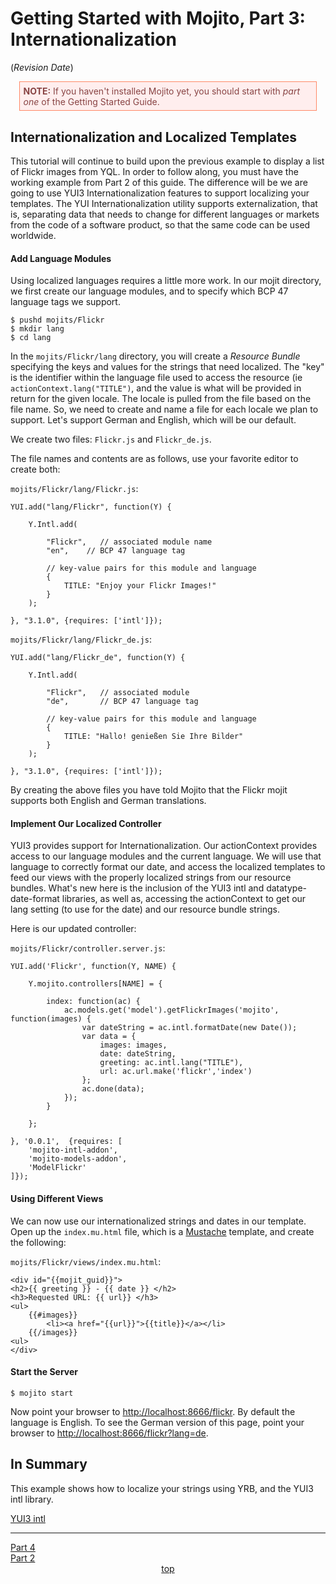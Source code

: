 
# Getting Started with Mojito, Part 3: Internationalization

<div id="top"></div>

($Revision$ $Date$)

<div style="margin:1em; padding:0.4em; border:1px solid #F86; color:#844; background-color:#FEE;">
    <strong>NOTE:</strong>
    If you haven't installed Mojito yet, you should start with <em>part one</em> of the Getting Started Guide.
</div>

## Internationalization and Localized Templates

This tutorial will continue to build upon the previous example to display a list of Flickr images from YQL. In order to follow along, you must have the working example from Part 2 of this guide. The difference will be we are going to use YUI3 Internationalization features to support localizing your templates. The YUI Internationalization utility supports externalization, that is, separating data that needs to change for different languages or markets from the code of a software product, so that the same code can be used worldwide.

#### Add Language Modules

Using localized languages requires a little more work. In our mojit directory, we first create our language modules, and to specify which BCP 47 language tags we support.

    $ pushd mojits/Flickr
    $ mkdir lang
    $ cd lang

In the `mojits/Flickr/lang` directory, you will create a *Resource Bundle* specifying the keys and values for the strings that need localized. The "key" is the identifier within the language file used to access the resource (ie `actionContext.lang("TITLE")`, and the value is what will be provided in return for the given locale. The locale is pulled from the file based on the file name. So, we need to create and name a file for each locale we plan to support. Let's support German and English, which will be our default.

We create two files:  `Flickr.js` and `Flickr_de.js`.

The file names and contents are as follows, use your favorite editor to create both:

`mojits/Flickr/lang/Flickr.js`:

    YUI.add("lang/Flickr", function(Y) {

        Y.Intl.add(

            "Flickr",   // associated module name
            "en",    // BCP 47 language tag

            // key-value pairs for this module and language
            {
                TITLE: "Enjoy your Flickr Images!"
            }
        );

    }, "3.1.0", {requires: ['intl']});

`mojits/Flickr/lang/Flickr_de.js`:

    YUI.add("lang/Flickr_de", function(Y) {

        Y.Intl.add(

            "Flickr",   // associated module
            "de",       // BCP 47 language tag

            // key-value pairs for this module and language
            {
                TITLE: "Hallo! genießen Sie Ihre Bilder"
            }
        );

    }, "3.1.0", {requires: ['intl']});

By creating the above files you have told Mojito that the Flickr mojit supports both English and German translations.

#### Implement Our Localized Controller

YUI3 provides support for Internationalization. Our actionContext provides access to our language modules and the current language. We will use that language to correctly format our date, and access the localized templates to feed our views with the properly localized strings from our resource bundles. What's new here is the inclusion of the YUI3 intl and datatype-date-format libraries, as well as, accessing the actionContext to get our lang setting (to use for the date) and our resource bundle strings.

Here is our updated controller:

`mojits/Flickr/controller.server.js`:

    YUI.add('Flickr', function(Y, NAME) {

        Y.mojito.controllers[NAME] = {

            index: function(ac) {
                ac.models.get('model').getFlickrImages('mojito', function(images) {
                    var dateString = ac.intl.formatDate(new Date());
                    var data = {
                        images: images,
                        date: dateString,
                        greeting: ac.intl.lang("TITLE"),
                        url: ac.url.make('flickr','index')
                    };
                    ac.done(data);
                });
            }

        };

    }, '0.0.1',  {requires: [
        'mojito-intl-addon',
        'mojito-models-addon',
        'ModelFlickr'
    ]});

#### Using Different Views

We can now use our internationalized strings and dates in our template. Open up the `index.mu.html` file, which is a [Mustache](http://mustache.github.com/) template, and create the following:

`mojits/Flickr/views/index.mu.html`:

    <div id="{{mojit_guid}}">
    <h2>{{ greeting }} - {{ date }} </h2>
    <h3>Requested URL: {{ url}} </h3>
    <ul>
        {{#images}}
            <li><a href="{{url}}">{{title}}</a></li>
        {{/images}}
    <ul>
    </div>


#### Start the Server

    $ mojito start

Now point your browser to [http://localhost:8666/flickr](http://localhost:8666/flickr). By default the language is English. To see the German version of this page, point your browser to [http://localhost:8666/flickr?lang=de](http://localhost:8666/flickr?lang=de).

## In Summary

This example shows how to localize your strings using YRB, and the YUI3 intl library.

[YUI3 intl](http://developer.yahoo.com/yui/3/intl/)

<hr/>
<div class="paginate right"><a href="/tutorials.GettingStarted-Part4">Part 4</a></div>
<div class="paginate"><a href="/tutorials.GettingStarted-Part2">Part 2</a></div>
<div align="center"><a href="#top">top</a></div>
